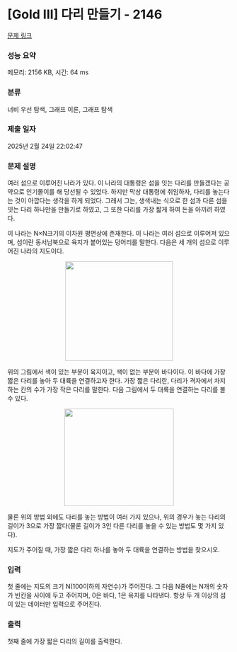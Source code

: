 # [Gold III] 다리 만들기 - 2146 

[문제 링크](https://www.acmicpc.net/problem/2146) 

### 성능 요약

메모리: 2156 KB, 시간: 64 ms

### 분류

너비 우선 탐색, 그래프 이론, 그래프 탐색

### 제출 일자

2025년 2월 24일 22:02:47

### 문제 설명

<p>여러 섬으로 이루어진 나라가 있다. 이 나라의 대통령은 섬을 잇는 다리를 만들겠다는 공약으로 인기몰이를 해 당선될 수 있었다. 하지만 막상 대통령에 취임하자, 다리를 놓는다는 것이 아깝다는 생각을 하게 되었다. 그래서 그는, 생색내는 식으로 한 섬과 다른 섬을 잇는 다리 하나만을 만들기로 하였고, 그 또한 다리를 가장 짧게 하여 돈을 아끼려 하였다.</p>

<p>이 나라는 N×N크기의 이차원 평면상에 존재한다. 이 나라는 여러 섬으로 이루어져 있으며, 섬이란 동서남북으로 육지가 붙어있는 덩어리를 말한다. 다음은 세 개의 섬으로 이루어진 나라의 지도이다.</p>

<p style="text-align: center;"><img alt="" height="225" src="" width="243"></p>

<p>위의 그림에서 색이 있는 부분이 육지이고, 색이 없는 부분이 바다이다. 이 바다에 가장 짧은 다리를 놓아 두 대륙을 연결하고자 한다. 가장 짧은 다리란, 다리가 격자에서 차지하는 칸의 수가 가장 작은 다리를 말한다. 다음 그림에서 두 대륙을 연결하는 다리를 볼 수 있다.</p>

<p style="text-align: center;"><img alt="" height="220" src="" width="247"></p>

<p>물론 위의 방법 외에도 다리를 놓는 방법이 여러 가지 있으나, 위의 경우가 놓는 다리의 길이가 3으로 가장 짧다(물론 길이가 3인 다른 다리를 놓을 수 있는 방법도 몇 가지 있다).</p>

<p>지도가 주어질 때, 가장 짧은 다리 하나를 놓아 두 대륙을 연결하는 방법을 찾으시오.</p>

### 입력 

 <p>첫 줄에는 지도의 크기 N(100이하의 자연수)가 주어진다. 그 다음 N줄에는 N개의 숫자가 빈칸을 사이에 두고 주어지며, 0은 바다, 1은 육지를 나타낸다. 항상 두 개 이상의 섬이 있는 데이터만 입력으로 주어진다.</p>

### 출력 

 <p>첫째 줄에 가장 짧은 다리의 길이를 출력한다.</p>

